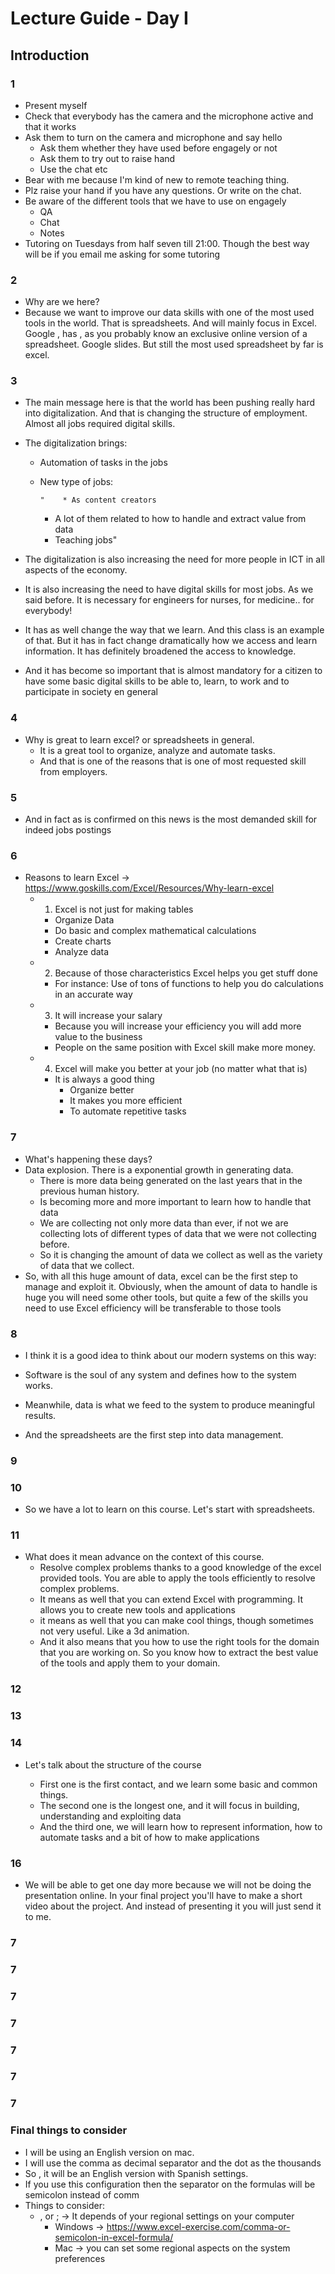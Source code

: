 # Lecture Guide - Day I

## Introduction

### 1

* Present myself
* Check that everybody has the camera and the microphone active and that it works
* Ask them to turn on the camera and microphone and say hello
  * Ask them whether they have used before engagely or not
  * Ask them to try out to raise hand
  * Use the chat etc
* Bear with me because I'm kind of new to remote teaching thing.
* Plz raise your hand if you have any questions. Or write on the chat.
* Be aware of the different tools that we have to use on engagely
  * QA
  * Chat
  * Notes
* Tutoring on Tuesdays from half seven till 21:00. Though the best way will be if you email me asking for some tutoring

### 2

* Why are we here?
* Because we want to improve our data skills with one of the most used tools in the world.
  That is spreadsheets. And will mainly focus in Excel. Google , has , as you probably know an exclusive
  online version of a spreadsheet. Google slides. But still the most used spreadsheet by far is excel.

### 3

* The main message here is that the world has been pushing really hard into digitalization. And that is changing the structure of employment.
Almost all jobs required digital skills.

* The digitalization brings:
  * Automation of tasks in the jobs
  * New type of jobs:

        "    * As content creators
    * A lot of them related to how to handle and extract value from data
    * Teaching jobs"
  
* The digitalization is also increasing the need for more people in ICT in all aspects of the economy.

* It is also increasing the need to have digital skills for most jobs. As we said before. It is necessary for engineers
for nurses, for medicine.. for everybody!

* It has as well change the way that we learn. And this class is an example of that. But it has in fact change dramatically how we access and learn information. It has definitely broadened the access to knowledge.

* And it has become so important that is almost mandatory for a citizen to have some basic digital skills
to be able to, learn, to work and to participate in society en general

### 4

* Why is great to learn excel? or spreadsheets in general.
  * It is a great tool to organize, analyze and automate tasks.
  * And that is one of the reasons that is one of most requested skill from employers.

### 5

* And in fact as is confirmed on this news is the most demanded skill for indeed jobs postings

### 6

* Reasons to learn Excel -> <https://www.goskills.com/Excel/Resources/Why-learn-excel>
  * 1. Excel is not just for making tables
    * Organize Data
    * Do basic and complex mathematical calculations
    * Create charts
    * Analyze data
  * 2. Because of those characteristics Excel helps you get stuff done
    * For instance: Use of tons of functions to help you do calculations in an accurate way
  * 3. It will increase your salary
    * Because you will increase your efficiency you will add more value to the business
    * People on the same position with Excel skill make more money.
  * 4. Excel will make you better at your job (no matter what that is)
    * It is always a good thing
      * Organize better
      * It makes you more efficient
      * To automate repetitive tasks

### 7

* What's happening these days?
* Data explosion. There is a exponential growth in generating data.
  * There is more data being generated on the last years that in the previous human history.
  * Is becoming more and more important to learn how to handle that data
  * We are collecting not only more data than ever, if not we are collecting lots of
  different types of data that we were not collecting before.
  * So it is changing the amount of data we collect as well as the variety of data that we collect.
* So, with all this huge amount of data, excel can be the first step to manage and exploit it.
Obviously, when the amount of data to handle is huge you will need some other tools, but quite a few of the skills you need to use Excel efficiency will be transferable to those tools

### 8

* I think it is a good idea to think about our modern systems on this way:

* Software is the soul of any system and defines how to the system works.
* Meanwhile, data is what we feed to the system to produce meaningful results.

* And the spreadsheets are the first step into data management.

### 9

### 10

* So we have a lot to learn on this course. Let's start with spreadsheets.

### 11

* What does it mean advance on the context of this course.
  * Resolve complex problems thanks to a good knowledge of the excel provided tools. You are able to apply the tools efficiently to resolve complex problems.
  * It means as well that you can extend Excel with programming. It allows you to
  create new tools and applications
  * it means as well that you can make cool things, though sometimes not very useful. Like a 3d animation.
  * And it also means that you how to use the right tools for the domain that you are working on. So you know how to extract the best value of the tools and apply them to your domain.

### 12

### 13

### 14

* Let's talk about the structure of the course

  * First one is the first contact, and we learn some basic and common things.
  * The second one is the longest one, and it will focus in building, understanding and exploiting data
  * And the third one, we will learn how to represent information, how to automate tasks and a bit of how to make applications
  
### 16

* We will be able to get one day more because we will not be doing the presentation online. In your final project you'll
have to make a short video about the project. And instead of presenting it you will just send it to me.

### 7

### 7

### 7

### 7

### 7

### 7

### 7

### Final things to consider

* I will be using an English version on mac.
* I will use the comma as decimal separator and the dot as the thousands
* So , it will be an English version with Spanish settings.
* If you use this configuration then the separator on the formulas will be semicolon instead of comm
* Things to consider:
  * , or ; -> It depends of your regional settings on your computer
    * Windows -> <https://www.excel-exercise.com/comma-or-semicolon-in-excel-formula/>
    * Mac -> you can set some regional aspects on the system preferences
